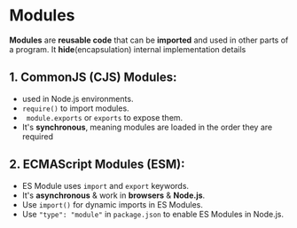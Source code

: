 # Modules

**Modules** are **reusable code**  that can be **imported** and used in other parts of a program. It **hide**(encapsulation) internal implementation details

## 1. CommonJS (CJS) Modules: 
- used in Node.js environments.
- `require()` to import modules.
- ` module.exports` or `exports` to expose them. 
- It's **synchronous**, meaning modules are loaded in the order they are required

## 2. ECMAScript Modules (ESM):
- ES Module uses `import` and `export` keywords.
-  It's **asynchronous** & work in **browsers** & **Node.js**.
- Use `import()` for dynamic imports in ES Modules.
-  Use `"type": "module"` in `package.json` to enable ES Modules in Node.js.